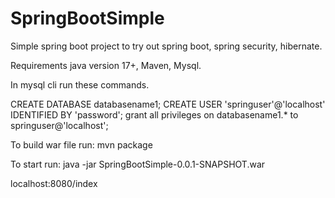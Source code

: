 # SpringBootSimple

Simple spring boot project to try out spring boot, spring security, hibernate.

Requirements java version 17+, Maven, Mysql.

In mysql cli run these commands.

CREATE DATABASE databasename1;
CREATE USER 'springuser'@'localhost' IDENTIFIED BY 'password';
grant all privileges on databasename1.* to springuser@'localhost';


To build war file run: mvn package


To start run: java -jar SpringBootSimple-0.0.1-SNAPSHOT.war


localhost:8080/index
